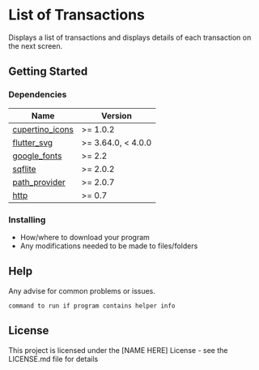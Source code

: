 # List of Transactions

Displays a list of transactions and displays details of each transaction on the next screen.

## Getting Started

### Dependencies

| Name | Version |
|------|---------|
| <a name="cupertino_icons"></a> [cupertino_icons](#dependencies\_cupertino_icons) | >= 1.0.2 |
| <a name="flutter_svg"></a> [flutter_svg](#dependencies\_flutter_svg) | >= 3.64.0, < 4.0.0 |
| <a name="google_fonts"></a> [google_fonts](#dependencies\_google_fonts) | >= 2.2 |
| <a name="sqflite"></a> [sqflite](#dependencies\_sqflite) | >= 2.0.2 |
| <a name="path_provider"></a> [path_provider](#dependencies\_path_provider) | >= 2.0.7|
| <a name="http"></a> [http](##dependencies\_http) | >= 0.7 |


### Installing

* How/where to download your program
* Any modifications needed to be made to files/folders

## Help

Any advise for common problems or issues.
```
command to run if program contains helper info
```

## License

This project is licensed under the [NAME HERE] License - see the LICENSE.md file for details
